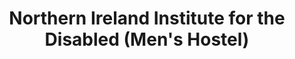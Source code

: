 ---
title: "Northern Ireland Institute for the Disabled (Men's Hostel)"
address: "3, Utility St, Belfast, Co. Antrim BT12 5JS"
tel: "028 9032 1132"
county: "Antrim"
category: "Hostels"
type: "Content"
lat: "54.589422"
lng: "-5.94182"
---